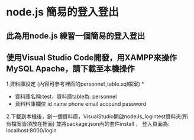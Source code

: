 node.js 簡易的登入登出
===
## 此為用node.js 練習一個簡易的登入登出
## 使用Visual Studio Code開發，用XAMPP來操作MySQL Apache，請下載至本機操作

1.資料庫設定 (內容可參考裡面的personnel_table.sql檔案)
*  
  * 資料庫名稱:test，資料庫table為: personnel
  * 資料料庫欄位 id name phone email accound password

2.下載到本機後，創一個資料庫，VisualStudio開啟nodeJs_logintest資料夾(所有檔案皆須放在裡面) 並將package.json內的套件install ， 登入頁面為: localhost:8000/login


